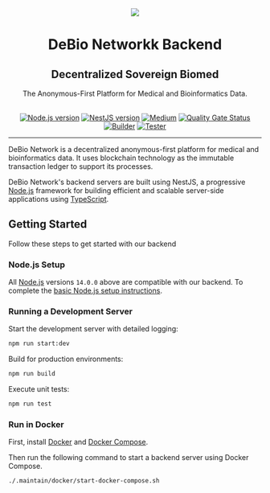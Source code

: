 <div align="center">
<img src="https://avatars.githubusercontent.com/u/76637246?s=200&v=4">
</div>

<div align="Center">
<h1> DeBio Networkk Backend</h1>
<h2> Decentralized Sovereign Biomed </h2>
The Anonymous-First Platform for Medical and Bioinformatics Data.

<br>
<br>

[![Node.js version](https://img.shields.io/badge/Node.js-%5E14.0.0-green?logo=Node.Js)](https://nodejs.org/)
[![NestJS version](https://img.shields.io/badge/NestJS-%5E8.0.0-red?logo=NestJS)](https://github.com/nestjs/nest)
[![Medium](https://img.shields.io/badge/Medium-DeBio%20Network-brightgreen?logo=medium)](https://blog.debio.network)
[![Quality Gate Status](https://sonarcloud.io/api/project_badges/measure?project=debionetwork_debio-backend&metric=alert_status)](https://sonarcloud.io/summary/new_code?id=debionetwork_debio-backend)
[![Builder](https://github.com/debionetwork/debio-backend/actions/workflows/builder.yml/badge.svg)](https://github.com/debionetwork/debio-backend/actions/workflows/builder.yml)
[![Tester](https://github.com/debionetwork/debio-backend/actions/workflows/tester.yml/badge.svg)](https://github.com/debionetwork/debio-backend/actions/workflows/tester.yml)

</div>

---

DeBio Network is a decentralized anonymous-first platform for medical and bioinformatics data. It uses blockchain technology as the immutable transaction ledger to support its processes.

DeBio Network's backend servers are built using NestJS, a progressive  <a href="http://nodejs.org" target="_blank">Node.js</a> framework for building efficient and scalable server-side applications using <a href="http://www.typescriptlang.org" target="_blank">TypeScript</a>.

## Getting Started

Follow these steps to get started with our backend

### Node.js Setup

All <a href="http://nodejs.org" target="_blank">Node.js</a> versions `14.0.0` above are compatible with our backend. To complete the [basic Node.js setup instructions](https://techviewleo.com/install-nodejs-and-npm-on-debian-linux/).

### Running a Development Server

Start the development server with detailed logging:

```bash
npm run start:dev
```

Build for production environments:

```bash
npm run build
```

Execute unit tests:

```bash
npm run test
```

### Run in Docker

First, install [Docker](https://docs.docker.com/get-docker/) and
[Docker Compose](https://docs.docker.com/compose/install/).

Then run the following command to start a backend server using Docker Compose.

```bash
./.maintain/docker/start-docker-compose.sh
```
